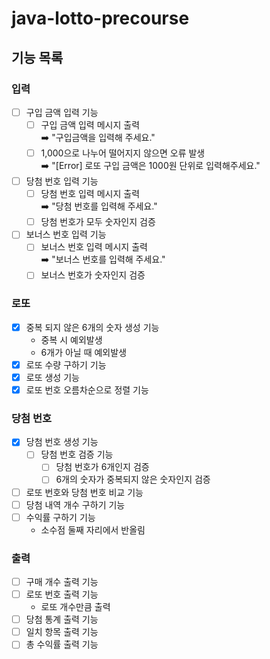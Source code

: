 # java-lotto-precourse

## 기능 목록
### 입력
- [ ] 구입 금액 입력 기능
  - [ ] 구입 금액 입력 메시지 출력 <br>
    ➡️ "구입금액을 입력해 주세요."
  - [ ] 1,000으로 나누어 떨어지지 않으면 오류 발생 <br>
    ➡️ "[Error] 로또 구입 금액은 1000원 단위로 입력해주세요."
- [ ] 당첨 번호 입력 기능
    - [ ] 당첨 번호 입력 메시지 출력 <br>
    ➡️ "당첨 번호를 입력해 주세요."
    - [ ] 당첨 번호가 모두 숫자인지 검증
- [ ] 보너스 번호 입력 기능
  - [ ] 보너스 번호 입력 메시지 출력 <br>
    ➡️ "보너스 번호를 입력해 주세요."
  - [ ] 보너스 번호가 숫자인지 검증
### 로또
- [x] 중복 되지 않은 6개의 숫자 생성 기능
  - 중복 시 예외발생
  - 6개가 아닐 때 예외발생
- [x] 로또 수량 구하기 기능
- [x] 로또 생성 기능
- [x] 로또 번호 오름차순으로 정렬 기능
### 당첨 번호
- [x] 당첨 번호 생성 기능
  - [ ] 당첨 번호 검증 기능
    - [ ] 당첨 번호가 6개인지 검증
    - [ ] 6개의 숫자가 중복되지 않은 숫자인지 검증
- [ ] 로또 번호와 당첨 번호 비교 기능
- [ ] 당첨 내역 개수 구하기 기능
- [ ] 수익률 구하기 기능
  - 소수점 둘째 자리에서 반올림
### 출력
- [ ] 구매 개수 출력 기능
- [ ] 로또 번호 출력 기능
  - 로또 개수만큼 출력
- [ ] 당첨 통계 출력 기능
- [ ] 일치 항목 출력 기능
- [ ] 총 수익률 출력 기능
